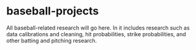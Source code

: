 # baseball-projects

All baseball-related research will go here. In it includes research such as data calibrations and cleaning, hit probabilities, strike probabilities, and other batting and pitching research.
